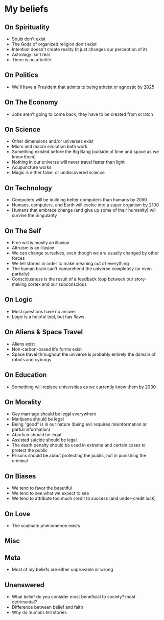 My beliefs
==========

On Spirituality
---------------
* Souls don't exist
* The Gods of organized religion don't exist
* Intention doesn't create reality (it just changes our perception of it)
* Astrology isn't real
* There is no afterlife

On Politics
-----------
* We'll have a President that admits to being atheist or agnostic by 2025

On The Economy
--------------
* Jobs aren't going to come back, they have to be created from scratch

On Science
----------
* Other dimensions and/or universes exist
* Micro and macro evolution both work
* Something existed before the Big Bang (outside of time and space as we know them)
* Nothing in our universe will never travel faster than light
* Acupuncture works
* Magic is either false, or undiscovered science

On Technology
-------------
* Computers will be building better computers than humans by 2050
* Humans, computers, and Earth will evolve into a super organism by 2100
* Humans that embrace change (and give up some of their humanity) will survive the Singularity

On The Self
-----------
* Free will is mostly an illusion
* Altruism is an illusion
* We can change ourselves, even though we are usually changed by other forces
* We tell stories in order to make meaning out of everything
* The human brain can't comprehend the universe completely (or even partially)
* Consciousness is the result of a feedback loop between our story-making cortex and our subconscious

On Logic
--------
* Most questions have no answer
* Logic is a helpful tool, but has flaws

On Aliens & Space Travel
------------------------
* Aliens exist
* Non-carbon-based life forms exist
* Space travel throughout the universe is probably entirely the domain of robots and cyborgs

On Education
------------
* Something will replace universities as we currently know them by 2030

On Morality
-----------
* Gay marriage should be legal everywhere
* Marijuana should be legal
* Being "good" is in our nature (being evil requires misinformation or partial information)
* Abortion should be legal
* Assisted suicide should be legal
* The death penalty should be used in extreme and certain cases to protect the public
* Prisons should be about protecting the public, not in punishing the criminal

On Biases
---------
* We tend to favor the beautiful
* We tend to see what we expect to see
* We tend to attribute too much credit to success (and under-credit luck)

On Love
-------
* The soulmate phenomenon exists

Misc
----

Meta
----
* Most of my beliefs are either unprovable or wrong

Unanswered
----------
* What belief do you consider most beneficial to society? most detrimental?
* Difference between belief and faith
* Why do humans tell stories